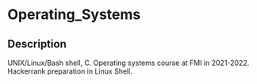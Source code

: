 # Operating_Systems

## Description
UNIX/Linux/Bash shell, C.
Operating systems course at FMI in 2021-2022.
Hackerrank preparation in Linux Shell.
